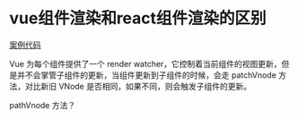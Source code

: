 # vue组件渲染和react组件渲染的区别

[案例代码](https://codesandbox.io/s/laughing-wright-hfjgqt?file=/src/App.vue)

Vue 为每个组件提供了一个 render watcher，它控制着当前组件的视图更新，但是并不会掌管子组件的更新，当组件更新到子组件的时候，会走 patchVnode 方法，对比新旧 VNode 是否相同，如果不同，则会触发子组件的更新。

pathVnode 方法？
